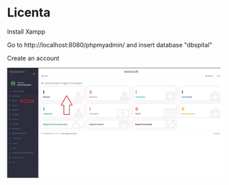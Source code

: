 # Licenta
 
Install Xampp 


Go to http://localhost:8080/phpmyadmin/ and insert database "dbspital"


Create an account

![](hhhh.png)
